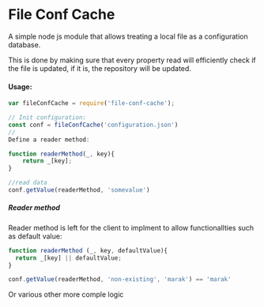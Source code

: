 # File Conf Cache
A simple node js module that allows treating a local file as a configuration database.

This is done by making sure that every property read will efficiently check if the file is updated, if it is, the repository will be updated.


#### Usage:

````js
var fileConfCache = require('file-conf-cache');

// Init configuration:
const conf = fileConfCache('configuration.json')
//
Define a reader method:

function readerMethod(_, key){
    return _[key];
}

//read data
conf.getValue(readerMethod, 'somevalue')

````

##### Reader method

Reader method is left for the client to implment to allow functionallties such as default value:
````js
function readerMethod (_, key, defaultValue){
  return _[key] || defaultValue;
}

conf.getValue(readerMethod, 'non-existing', 'marak') == 'marak'

````

Or various other more comple logic



